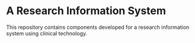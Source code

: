 # A Research Information System

This repository contains components developed for a research information system using clinical technology.
